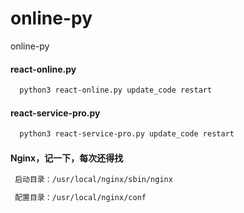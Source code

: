 # online-py
  online-py

#### react-online.py
  ```bash
    python3 react-online.py update_code restart
  ```

#### react-service-pro.py
  ```bash
    python3 react-service-pro.py update_code restart
  ```


#### Nginx，记一下，每次还得找
 ```bash
  启动目录：/usr/local/nginx/sbin/nginx
 ```
 ```bash
  配置目录：/usr/local/nginx/conf
 ```